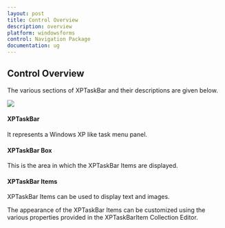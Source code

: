 ```yaml
---
layout: post
title: Control Overview
description: overview
platform: windowsforms
control: Navigation Package
documentation: ug
---
```

## Control Overview

The various sections of XPTaskBar and their descriptions are given below.

![](Overview_images/Overview_img92.jpeg) 


#### XPTaskBar

It represents a Windows XP like task menu panel.

#### XPTaskBar Box

This is the area in which the XPTaskBar Items are displayed.

#### XPTaskBar Items

XPTaskBar Items can be used to display text and images.

The appearance of the XPTaskBar Items can be customized using the various properties provided in the XPTaskBarItem Collection Editor.


